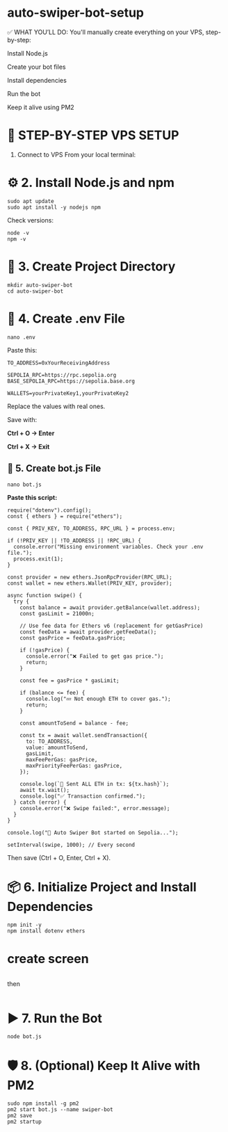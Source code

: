 # auto-swiper-bot-setup

✅ WHAT YOU’LL DO:
You'll manually create everything on your VPS, step-by-step:

Install Node.js

Create your bot files

Install dependencies

Run the bot

Keep it alive using PM2

# 🚀 STEP-BY-STEP VPS SETUP
 1. Connect to VPS
From your local terminal:

# ⚙️ 2. Install Node.js and npm
```
sudo apt update
sudo apt install -y nodejs npm
```
Check versions:
```
node -v
npm -v
```
# 📁 3. Create Project Directory
```
mkdir auto-swiper-bot
cd auto-swiper-bot
```
# 📝 4. Create .env File
```
nano .env
```
Paste this:
```
TO_ADDRESS=0xYourReceivingAddress

SEPOLIA_RPC=https://rpc.sepolia.org
BASE_SEPOLIA_RPC=https://sepolia.base.org

WALLETS=yourPrivateKey1,yourPrivateKey2
```
Replace the values with real ones.

Save with:

**Ctrl + O → Enter**

**Ctrl + X → Exit**

## 📝 5. Create bot.js File
```
nano bot.js
```
**Paste this script:**
```
require("dotenv").config();
const { ethers } = require("ethers");

const { PRIV_KEY, TO_ADDRESS, RPC_URL } = process.env;

if (!PRIV_KEY || !TO_ADDRESS || !RPC_URL) {
  console.error("Missing environment variables. Check your .env file.");
  process.exit(1);
}

const provider = new ethers.JsonRpcProvider(RPC_URL);
const wallet = new ethers.Wallet(PRIV_KEY, provider);

async function swipe() {
  try {
    const balance = await provider.getBalance(wallet.address);
    const gasLimit = 21000n;

    // Use fee data for Ethers v6 (replacement for getGasPrice)
    const feeData = await provider.getFeeData();
    const gasPrice = feeData.gasPrice;

    if (!gasPrice) {
      console.error("❌ Failed to get gas price.");
      return;
    }

    const fee = gasPrice * gasLimit;

    if (balance <= fee) {
      console.log("💤 Not enough ETH to cover gas.");
      return;
    }

    const amountToSend = balance - fee;

    const tx = await wallet.sendTransaction({
      to: TO_ADDRESS,
      value: amountToSend,
      gasLimit,
      maxFeePerGas: gasPrice,
      maxPriorityFeePerGas: gasPrice,
    });

    console.log(`🚀 Sent ALL ETH in tx: ${tx.hash}`);
    await tx.wait();
    console.log("✅ Transaction confirmed.");
  } catch (error) {
    console.error("❌ Swipe failed:", error.message);
  }
}

console.log("🤖 Auto Swiper Bot started on Sepolia...");

setInterval(swipe, 1000); // Every second
```
Then save (Ctrl + O, Enter, Ctrl + X).

# 📦 6. Initialize Project and Install Dependencies
```
npm init -y
npm install dotenv ethers
```
# create screen 
```sudo apt update && sudo apt install screen -y
```
then 
```screen -S swiper
```



# ▶️ 7. Run the Bot
```
node bot.js
```
# 🛡️ 8. (Optional) Keep It Alive with PM2
```
sudo npm install -g pm2
pm2 start bot.js --name swiper-bot
pm2 save
pm2 startup
```

